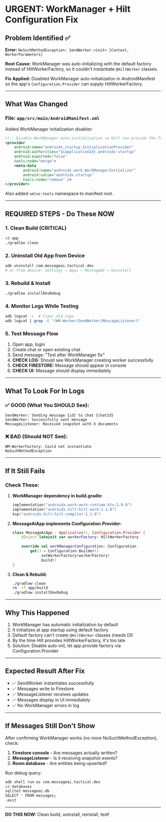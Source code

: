 # URGENT: WorkManager + Hilt Configuration Fix

## Problem Identified ✅

**Error:** `NoSuchMethodException: SendWorker.<init> [Context, WorkerParameters]`

**Root Cause:** WorkManager was auto-initializing with the default factory instead of HiltWorkerFactory, so it couldn't instantiate `@HiltWorker` classes.

**Fix Applied:** Disabled WorkManager auto-initialization in AndroidManifest so the app's `Configuration.Provider` can supply HiltWorkerFactory.

---

## What Was Changed

### File: `app/src/main/AndroidManifest.xml`

Added WorkManager initialization disabler:

```xml
<!-- Disable WorkManager auto-initialization so Hilt can provide the factory -->
<provider
    android:name="androidx.startup.InitializationProvider"
    android:authorities="${applicationId}.androidx-startup"
    android:exported="false"
    tools:node="merge">
    <meta-data
        android:name="androidx.work.WorkManagerInitializer"
        android:value="androidx.startup"
        tools:node="remove" />
</provider>
```

Also added `xmlns:tools` namespace to manifest root.

---

## REQUIRED STEPS - Do These NOW

### 1. Clean Build (CRITICAL)
```bash
cd app
./gradlew clean
```

### 2. Uninstall Old App from Device
```bash
adb uninstall com.messageai.tactical.dev
# or from device: Settings → Apps → MessageAI → Uninstall
```

### 3. Rebuild & Install
```bash
./gradlew installDevDebug
```

### 4. Monitor Logs While Testing
```bash
adb logcat -c  # Clear old logs
adb logcat | grep -E "(WM-Worker|SendWorker|MessageListener)"
```

### 5. Test Message Flow
1. Open app, login
2. Create chat or open existing chat
3. Send message: "Test after WorkManager fix"
4. **CHECK LOG:** Should see WorkManager creating worker successfully
5. **CHECK FIRESTORE:** Message should appear in console
6. **CHECK UI:** Message should display immediately

---

## What To Look For In Logs

### ✅ GOOD (What You SHOULD See):
```
SendWorker: Sending message {id} to chat {chatId}
SendWorker: Successfully sent message
MessageListener: Received snapshot with X documents
```

### ❌ BAD (Should NOT See):
```
WM-WorkerFactory: Could not instantiate
NoSuchMethodException
```

---

## If It Still Fails

### Check These:

1. **WorkManager dependency in build.gradle:**
   ```kotlin
   implementation("androidx.work:work-runtime-ktx:2.9.0")
   implementation("androidx.hilt:hilt-work:1.1.0")
   ksp("androidx.hilt:hilt-compiler:1.1.0")
   ```

2. **MessageAiApp implements Configuration.Provider:**
   ```kotlin
   class MessageAiApp : Application(), Configuration.Provider {
       @Inject lateinit var workerFactory: HiltWorkerFactory
       
       override val workManagerConfiguration: Configuration
           get() = Configuration.Builder()
               .setWorkerFactory(workerFactory)
               .build()
   }
   ```

3. **Clean & Rebuild:**
   ```bash
   ./gradlew clean
   rm -rf app/build
   ./gradlew installDevDebug
   ```

---

## Why This Happened

1. WorkManager has automatic initialization by default
2. It initializes at app startup using default factory
3. Default factory can't create `@HiltWorker` classes (needs DI)
4. By the time Hilt provides HiltWorkerFactory, it's too late
5. Solution: Disable auto-init, let app provide factory via Configuration.Provider

---

## Expected Result After Fix

- ✅ SendWorker instantiates successfully
- ✅ Messages write to Firestore
- ✅ MessageListener receives updates
- ✅ Messages display in UI immediately
- ✅ No WorkManager errors in log

---

## If Messages Still Don't Show

After confirming WorkManager works (no more NoSuchMethodException), check:

1. **Firestore console** - Are messages actually written?
2. **MessageListener** - Is it receiving snapshot events?
3. **Room database** - Are entities being upserted?

Run debug query:
```bash
adb shell run-as com.messageai.tactical.dev
cd databases
sqlite3 messageai.db
SELECT * FROM messages;
.exit
```

---

**DO THIS NOW:** Clean build, uninstall, reinstall, test!


